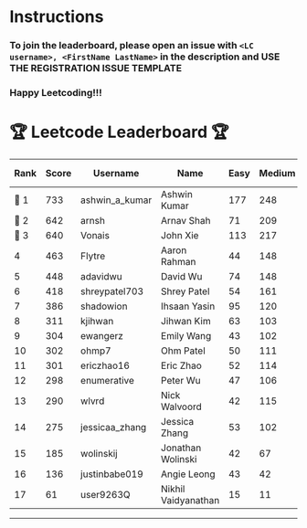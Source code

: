 # Instructions
### To join the leaderboard, please open an issue with `<LC username>, <FirstName LastName>` in the description and USE THE REGISTRATION ISSUE TEMPLATE
### Happy Leetcoding!!!


# 🏆 Leetcode Leaderboard 🏆

| Rank | Score | Username       | Name | Easy | Medium | Hard | Problems Solved |
|------|----------------|-----------------|-------------------|--------------|--------------|--------------|--------------|
| 🥇 1 | 733 | ashwin_a_kumar | Ashwin Kumar | 177 | 248 | 20 | 445 |
| 🥈 2 | 642 | arnsh | Arnav Shah | 71 | 209 | 51 | 331 |
| 🥉 3 | 640 | Vonais | John Xie | 113 | 217 | 31 | 361 |
| 4 | 463 | Flytre | Aaron Rahman | 44 | 148 | 41 | 233 |
| 5 | 448 | adavidwu | David Wu | 74 | 148 | 26 | 248 |
| 6 | 418 | shreypatel703 | Shrey Patel | 54 | 161 | 14 | 229 |
| 7 | 386 | shadowion | Ihsaan Yasin | 95 | 120 | 17 | 232 |
| 8 | 311 | kjihwan | Jihwan Kim | 63 | 103 | 14 | 180 |
| 9 | 304 | ewangerz | Emily Wang | 43 | 102 | 19 | 164 |
| 10 | 302 | ohmp7 | Ohm Patel | 50 | 111 | 10 | 171 |
| 11 | 301 | ericzhao16 | Eric Zhao | 52 | 114 | 7 | 173 |
| 12 | 298 | enumerative | Peter Wu | 47 | 106 | 13 | 166 |
| 13 | 290 | wlvrd | Nick Walvoord | 42 | 115 | 6 | 163 |
| 14 | 275 | jessicaa_zhang | Jessica Zhang | 53 | 102 | 6 | 161 |
| 15 | 185 | wolinskij | Jonathan Wolinski | 42 | 67 | 3 | 112 |
| 16 | 136 | justinbabe019 | Angie Leong | 43 | 42 | 3 | 88 |
| 17 | 61 | user9263Q | Nikhil Vaidyanathan | 15 | 11 | 8 | 34 |
---